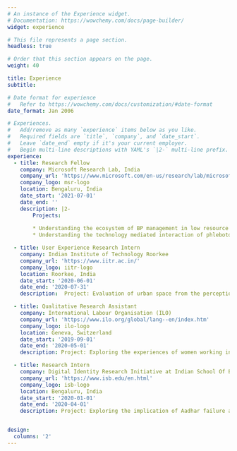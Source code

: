 ```yaml
---
# An instance of the Experience widget.
# Documentation: https://wowchemy.com/docs/page-builder/
widget: experience

# This file represents a page section.
headless: true

# Order that this section appears on the page.
weight: 40

title: Experience
subtitle:

# Date format for experience
#   Refer to https://wowchemy.com/docs/customization/#date-format
date_format: Jan 2006

# Experiences.
#   Add/remove as many `experience` items below as you like.
#   Required fields are `title`, `company`, and `date_start`.
#   Leave `date_end` empty if it's your current employer.
#   Begin multi-line descriptions with YAML's `|2-` multi-line prefix.
experience:
  - title: Research Fellow
    company: Microsoft Research Lab, India
    company_url: 'https://www.microsoft.com/en-us/research/lab/microsoft-research-india/'
    company_logo: msr-logo
    location: Bengaluru, India
    date_start: '2021-07-01'
    date_end: ''
    description: |2-
        Projects:
        
        * Understanding the ecosystem of BP management in low resource communities of India
        * Understanding the technology mediated interaction of phlebotomists in India

  - title: User Experience Research Intern
    company: Indian Institute of Technology Roorkee
    company_url: 'https://www.iitr.ac.in/'
    company_logo: iitr-logo
    location: Roorkee, India
    date_start: '2020-06-01'
    date_end: '2020-07-31'
    description:  Project: Evaluation of urban space from the perception of the elderly to build an inclusive neighbourhood

  - title: Qualitative Research Assistant
    company: International Labour Organisation (ILO)
    company_url: 'https://www.ilo.org/global/lang--en/index.htm'
    company_logo: ilo-logo
    location: Geneva, Switzerland
    date_start: '2019-09-01'
    date_end: '2020-05-01'
    description: Project: Exploring the experiences of women working in the AI domain in India and understand the ethical aspects of AI from the perspective of women.

  - title: Research Intern
    company: Digital Identity Research Initiative at Indian School Of Business
    company_url: 'https://www.isb.edu/en.html'
    company_logo: isb-logo
    location: Bengaluru, India
    date_start: '2020-01-01'
    date_end: '2020-04-01'
    description: Project: Exploring the implication of Aadhar failure and consequential exclusion.


design:
  columns: '2'
---
```

